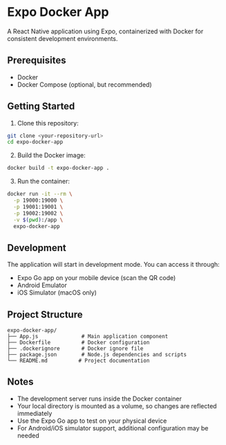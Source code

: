 # Expo Docker App

A React Native application using Expo, containerized with Docker for consistent development environments.

## Prerequisites

- Docker
- Docker Compose (optional, but recommended)

## Getting Started

1. Clone this repository:
```bash
git clone <your-repository-url>
cd expo-docker-app
```

2. Build the Docker image:
```bash
docker build -t expo-docker-app .
```

3. Run the container:
```bash
docker run -it --rm \
  -p 19000:19000 \
  -p 19001:19001 \
  -p 19002:19002 \
  -v $(pwd):/app \
  expo-docker-app
```

## Development

The application will start in development mode. You can access it through:

- Expo Go app on your mobile device (scan the QR code)
- Android Emulator
- iOS Simulator (macOS only)

## Project Structure

```
expo-docker-app/
├── App.js              # Main application component
├── Dockerfile          # Docker configuration
├── .dockerignore       # Docker ignore file
├── package.json        # Node.js dependencies and scripts
└── README.md          # Project documentation
```

## Notes

- The development server runs inside the Docker container
- Your local directory is mounted as a volume, so changes are reflected immediately
- Use the Expo Go app to test on your physical device
- For Android/iOS simulator support, additional configuration may be needed 